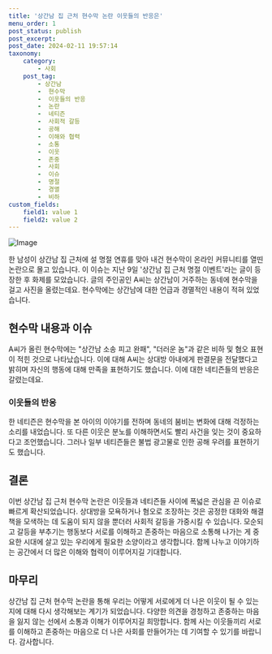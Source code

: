 ```yaml
---
title: '상간남 집 근처 현수막 논란 이웃들의 반응은'
menu_order: 1
post_status: publish
post_excerpt: 
post_date: 2024-02-11 19:57:14
taxonomy:
    category:
        - 사회
    post_tag:
        - 상간남
        -  현수막
        -  이웃들의 반응
        -  논란
        -  네티즌
        -  사회적 갈등
        -  공해
        -  이해와 협력
        -  소통
        -  이웃
        -  존중
        -  사회
        -  이슈
        -  명절
        -  경멸
        -  비하
custom_fields:
    field1: value 1
    field2: value 2
---
```


![Image](https://imgnews.pstatic.net/image/009/2024/02/10/0005257050_001_20240210165701015.png?type=w647)

한 남성이 상간남 집 근처에 설 명절 연휴를 맞아 내건 현수막이 온라인 커뮤니티를 열띤 논란으로 몰고 있습니다. 이 이슈는 지난 9일 '상간남 집 근처 명절 이벤트'라는 글이 등장한 후 화제를 모았습니다. 글의 주인공인 A씨는 상간남이 거주하는 동네에 현수막을 걸고 사진을 올렸는데요. 현수막에는 상간남에 대한 언급과 경멸적인 내용이 적혀 있었습니다.
## 현수막 내용과 이슈
A씨가 올린 현수막에는 "상간남 소송 피고 완패", "더러운 놈"과 같은 비하 및 혐오 표현이 적힌 것으로 나타났습니다. 이에 대해 A씨는 상대방 아내에게 판결문을 전달했다고 밝히며 자신의 행동에 대해 만족을 표현하기도 했습니다. 이에 대한 네티즌들의 반응은 갈렸는데요. 
### 이웃들의 반응
한 네티즌은 현수막을 본 아이의 이야기를 전하며 동네의 붐비는 변화에 대해 걱정하는 소리를 내었습니다. 또 다른 이웃은 분노를 이해하면서도 빨리 사건을 잊는 것이 중요하다고 조언했습니다. 그러나 일부 네티즌들은 불법 광고물로 인한 공해 우려를 표현하기도 했습니다.
## 결론
이번 상간남 집 근처 현수막 논란은 이웃들과 네티즌들 사이에 폭넓은 관심을 끈 이슈로 빠르게 확산되었습니다. 상대방을 모욕하거나 혐오로 조장하는 것은 공정한 대화와 해결책을 모색하는 데 도움이 되지 않을 뿐더러 사회적 갈등을 가중시킬 수 있습니다. 모순되고 갈등을 부추기는 행동보다 서로를 이해하고 존중하는 마음으로 소통해 나가는 게 중요한 시대에 살고 있는 우리에게 필요한 소양이라고 생각합니다. 함께 나누고 이야기하는 공간에서 더 많은 이해와 협력이 이루어지길 기대합니다.
## 마무리
상간남 집 근처 현수막 논란을 통해 우리는 어떻게 서로에게 더 나은 이웃이 될 수 있는지에 대해 다시 생각해보는 계기가 되었습니다. 다양한 의견을 경청하고 존중하는 마음을 잃지 않는 선에서 소통과 이해가 이루어지길 희망합니다. 함께 사는 이웃들끼리 서로를 이해하고 존중하는 마음으로 더 나은 사회를 만들어가는 데 기여할 수 있기를 바랍니다. 감사합니다.
